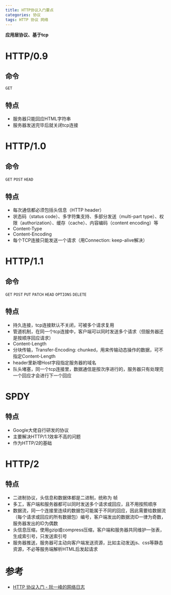 ```yaml
---
title: HTTP协议入门要点
categories: 协议
tags: HTTP 协议 网络
---
```


**应用层协议、基于tcp**

# HTTP/0.9

## 命令

`GET`

## 特点

* 服务器只能回应HTML字符串
* 服务器发送完毕后就关闭tcp连接

# HTTP/1.0

## 命令

`GET` `POST` `HEAD`

## 特点

* 每次通信都必须包括头信息（HTTP header）
* 状态码（status code）、多字符集支持、多部分发送（multi-part type）、权限（authorization）、缓存（cache）、内容编码（content encoding）等
* Content-Type
* Content-Encoding
* 每个TCP连接只能发送一个请求（用Connection: keep-alive解决）

# HTTP/1.1

## 命令

`GET` `POST` `PUT` `PATCH` `HEAD` `OPTIONS` `DELETE`

## 特点

* 持久连接，tcp连接默认不关闭，可被多个请求复用
* 管道机制，在同一个tcp连接中，客户端可以同时发送多个请求（但服务器还是按顺序回应请求）
* Content-Length
* 分块传输，Transfer-Encoding: chunked，用来传输动态操作的数据，可不指定Content-Length
* header里新增Host字段指定服务器的域名
* 队头堵塞，同一个tcp连接里，数据通信是按次序进行的，服务器只有处理完一个回应才会进行下一个回应

# SPDY

## 特点

* Google大佬自行研发的协议
* 主要解决HTTP/1.1效率不高的问题
* 作为HTTP/2的基础

# HTTP/2

## 特点

* 二进制协议，头信息和数据体都是二进制，统称为 帧
* 多工，客户端和服务器都可以同时发送多个请求或回应，且不用按照顺序
* 数据流，同一个连接里连续的数据包可能属于不同的回应，因此需要给数据流（每个请求或回应的所有数据包）编号，客户端发出的数据流ID一律为奇数，服务器发出的ID为偶数
* 头信息压缩，使用gzip或compress压缩，客户端和服务器共同维护一张表，生成索引号，只发送索引号
* 服务器推送，服务器可主动向客户端发送资源，比如主动发送js、css等静态资源，不必等服务端解析HTML后发起请求

# 参考

* [HTTP 协议入门 - 阮一峰的网络日志][]



[HTTP 协议入门 - 阮一峰的网络日志]: http://www.ruanyifeng.com/blog/2016/08/http.html
